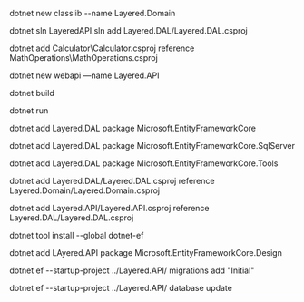 dotnet new classlib --name Layered.Domain

dotnet sln LayeredAPI.sln add Layered.DAL/Layered.DAL.csproj

dotnet add Calculator\Calculator.csproj reference MathOperations\MathOperations.csproj

dotnet new webapi —name Layered.API

dotnet build

dotnet run

dotnet add Layered.DAL package Microsoft.EntityFrameworkCore 

dotnet add Layered.DAL package Microsoft.EntityFrameworkCore.SqlServer 

dotnet add Layered.DAL package Microsoft.EntityFrameworkCore.Tools

dotnet add Layered.DAL/Layered.DAL.csproj reference Layered.Domain/Layered.Domain.csproj

dotnet add Layered.API/Layered.API.csproj reference Layered.DAL/Layered.DAL.csproj

dotnet tool install --global dotnet-ef

dotnet add LAyered.API package Microsoft.EntityFrameworkCore.Design

dotnet ef --startup-project ../Layered.API/ migrations add "Initial"

dotnet ef --startup-project ../Layered.API/ database update 